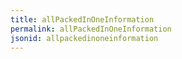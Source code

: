 ```yaml
---
title: allPackedInOneInformation
permalink: allPackedInOneInformation
jsonid: allpackedinoneinformation
---
```

